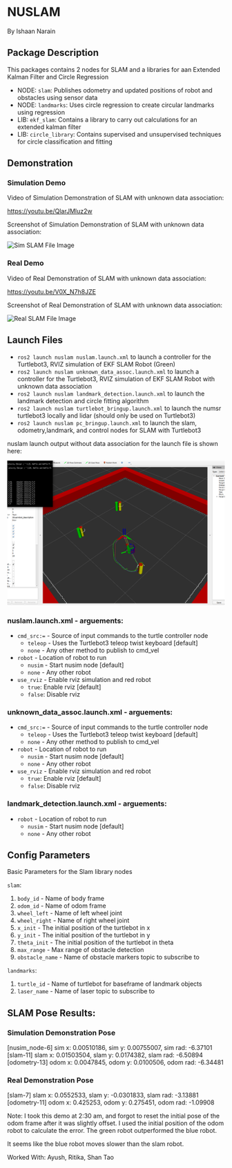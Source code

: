 # NUSLAM
By Ishaan Narain

## Package Description
This packages contains 2 nodes for SLAM and a libraries for aan Extended Kalman Filter and Circle Regression
* NODE: `slam`: Publishes odometry and updated positions of robot and obstacles using sensor data
* NODE: `landmarks`: Uses circle regression to create circular landmarks using regression
* LIB: `ekf_slam`: Contains a library to carry out calculations for an extended kalman filter
* LIB: `circle_library`: Contains supervised and unsupervised techniques for circle classification and fitting

## Demonstration
### Simulation Demo

Video of Simulation Demonstration of SLAM with unknown data association:

https://youtu.be/QlarJMluz2w

Screenshot of Simulation Demonstration of SLAM with unknown data association:

![Sim SLAM File Image](nuslam/images/slam_sim_final.png)


### Real Demo

Video of Real Demonstration of SLAM with unknown data association:

https://youtu.be/V0X_N7h8JZE

Screenshot of Real Demonstration of SLAM with unknown data association: 

![Real SLAM File Image](nuslam/images/slam_real_final.png)

## Launch Files
* `ros2 launch nuslam nuslam.launch.xml` to launch a controller for the Turtlebot3, RVIZ simulation of EKF SLAM Robot (Green)
* `ros2 launch nuslam unknown_data_assoc.launch.xml` to launch a controller for the Turtlebot3, RVIZ simulation of EKF SLAM Robot with unknown data association
* `ros2 launch nuslam landmark_detection.launch.xml` to launch the landmark detection and circle fitting algorithm
* `ros2 launch nuslam turtlebot_bringup.launch.xml` to launch the numsr turtlebot3 locally and lidar (should only be used on Turtlebot3)
* `ros2 launch nuslam pc_bringup.launch.xml` to launch the slam, odometry,landmark, and control nodes for SLAM with Turtlebot3

nuslam launch output without data association for the launch file is shown here:

![Launch File Image](images/nuslam_1.png)

### nuslam.launch.xml - arguements:
* `cmd_src:=` - Source of input commands to the turtle controller node
    * `teleop` - Uses the Turtlebot3 teleop twist keyboard [default]
    * `none` - Any other method to publish to cmd_vel
* `robot` - Location of robot to run 
    * `nusim` - Start nusim node [default]
    * `none` - Any other robot
* `use_rviz` - Enable rviz simulation and red robot
    * `true`: Enable rviz [default]
    * `false`: Disable rviz

### unknown_data_assoc.launch.xml - arguements:
* `cmd_src:=` - Source of input commands to the turtle controller node
    * `teleop` - Uses the Turtlebot3 teleop twist keyboard [default]
    * `none` - Any other method to publish to cmd_vel
* `robot` - Location of robot to run 
    * `nusim` - Start nusim node [default]
    * `none` - Any other robot
* `use_rviz` - Enable rviz simulation and red robot
    * `true`: Enable rviz [default]
    * `false`: Disable rviz

### landmark_detection.launch.xml - arguements:
* `robot` - Location of robot to run 
    * `nusim` - Start nusim node [default]
    * `none` - Any other robot

## Config Parameters
Basic Parameters for the Slam library nodes

`slam`:
1. `body_id` - Name of body frame
2. `odom_id` - Name of odom frame
3. `wheel_left` - Name of left wheel joint
4. `wheel_right` - Name of right wheel joint
5. `x_init` - The initial position of the turtlebot in x 
6. `y_init` - The initial position of the turtlebot in y 
7. `theta_init` - The initial position of the turtlebot in theta 
8. `max_range` - Max range of obstacle detection
9. `obstacle_name` - Name of obstacle markers topic to subscribe to

`landmarks`:
1. `turtle_id` - Name of turtlebot for baseframe of landmark objects
2. `laser_name` - Name of laser topic to subscribe to

## SLAM Pose Results:

### Simulation Demonstration Pose
[nusim_node-6] sim x: 0.00510186, sim y: 0.00755007, sim rad: -6.37101
[slam-11] slam x: 0.01503504, slam y: 0.0174382, slam rad: -6.50894
[odometry-13] odom x: 0.0047845, odom y: 0.0100506, odom rad: -6.34481


### Real Demonstration Pose
[slam-7] slam x: 0.0552533, slam y: -0.0301833, slam rad: -3.13881
[odometry-11] odom x: 0.425253, odom y: 0.275451, odom rad: -1.09908

Note: I took this demo at 2:30 am, and forgot to reset the initial pose of the odom frame after it was slightly offset. I used the initial position of the odom robot to calculate the error. The green robot outperformed the blue robot.

It seems like the blue robot moves slower than the slam robot.


Worked With: Ayush, Ritika, Shan Tao

